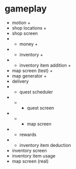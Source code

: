 gameplay
========

- motion +
- shop locations +
- shop screen
- - money +
- - inventory +
- - inventory item addition +
- map screen (test) +
- map generator +
- delivery
- - quest scheduler
- - - quest screen
- - - map screen
- - rewards
- - inventory item deduction
- inventory screen
- inventory item usage
- map screen (real)